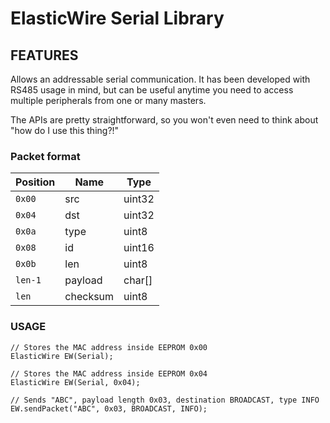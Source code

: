ElasticWire Serial Library
========

## FEATURES
Allows an addressable serial communication.
It has been developed with RS485 usage in mind, but can be useful anytime you
need to access multiple peripherals from one or many masters.

The APIs are pretty straightforward, so you won't even need to think about "how
do I use this thing?!"

### Packet format


| Position  | Name       | Type   |
|-----------|------------|--------|
| ``0x00``  | src        | uint32 |
| ``0x04``  | dst        | uint32 |
| ``0x0a``  | type       | uint8  |
| ``0x08``  | id         | uint16 |
| ``0x0b``  | len        | uint8  |
| ``len-1`` | payload    | char[] |
| ``len``   | checksum   | uint8  |

### USAGE
```
// Stores the MAC address inside EEPROM 0x00
ElasticWire EW(Serial);

// Stores the MAC address inside EEPROM 0x04
ElasticWire EW(Serial, 0x04);

// Sends "ABC", payload length 0x03, destination BROADCAST, type INFO
EW.sendPacket("ABC", 0x03, BROADCAST, INFO);
```
